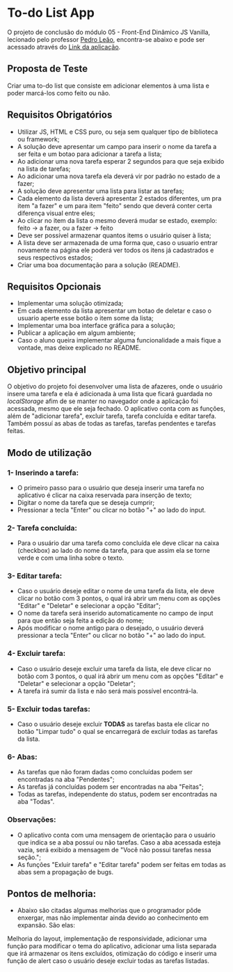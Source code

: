 # To-do List App

O projeto de conclusão do módulo 05 - Front-End Dinâmico JS Vanilla, lecionado pelo professor <a href="https://github.com/pleaobraga">Pedro Leão</a>, encontra-se abaixo e pode ser acessado através do <a href="https://tiagocastelfranchi.github.io/conclusao-mod5/">Link da aplicação</a>.

## Proposta de Teste

Criar uma to-do list que consiste em adicionar elementos à uma lista e poder marcá-los como feito ou não.

## Requisitos Obrigatórios

- Utilizar JS, HTML e CSS puro, ou seja sem qualquer tipo de biblioteca ou framework;
- A solução deve apresentar um campo para inserir o nome da tarefa a ser feita e um botao para adicionar a tarefa a lista;
- Ao adicionar uma nova tarefa esperar 2 segundos para que seja exibido na lista de tarefas;
- Ao adicionar uma nova tarefa ela deverá vir por padrão no estado de a fazer;
- A solução deve apresentar uma lista para listar as tarefas;
- Cada elemento da lista deverá apresentar 2 estados diferentes, um pra item "a fazer" e um para item "feito" sendo que deverá conter certa diferença visual entre eles;
- Ao clicar no item da lista o mesmo deverá mudar se estado, exemplo: 
feito -> a fazer, 
ou 
a fazer -> feito
- Deve ser possível armazenar quantos items o usuário quiser à lista;
- A lista deve ser armazenada de uma forma que, caso o usuario entrar novamente na página ele poderá ver todos os itens já cadastrados e seus respectivos estados;
- Criar uma boa documentação para a solução (README).

## Requisitos Opcionais

- Implementar uma solução otimizada;
- Em cada elemento da lista apresentar um botao de deletar e caso o usuario aperte esse botão o item some da lista;
- Implementar uma boa interface gráfica para a solução;
- Publicar a aplicação em algum ambiente;
- Caso o aluno queira implementar alguma funcionalidade a mais fique a vontade, mas deixe explicado no README.

## Objetivo principal

O objetivo do projeto foi desenvolver uma lista de afazeres, onde o usuário insere uma tarefa e ela é adicionada à uma lista que ficará guardada no <i>localStorage</i> afim de se manter no navegador onde a aplicação foi acessada, mesmo que ele seja fechado. O aplicativo conta com as funções, além de "adicionar tarefa", excluir tarefa, tarefa concluída e editar tarefa. Também possuí as abas de todas as tarefas, tarefas pendentes e tarefas feitas.

## Modo de utilização

### 1- Inserindo a tarefa:
- O primeiro passo para o usuário que deseja inserir uma tarefa no aplicativo é clicar na caixa reservada para inserção de texto;
- Digitar o nome da tarefa que se deseja cumprir;
- Pressionar a tecla "Enter" ou clicar no botão "+" ao lado do input.

### 2- Tarefa concluída:
- Para o usuário dar uma tarefa como concluída ele deve clicar na caixa (checkbox) ao lado do nome da tarefa, para que assim ela se torne verde e com uma linha sobre o texto.

### 3- Editar tarefa:
- Caso o usuário deseje editar o nome de uma tarefa da lista, ele deve clicar no botão com 3 pontos, o qual irá abrir um menu com as opções "Editar" e "Deletar" e selecionar a opção "Editar";
- O nome da tarefa será inserido automaticamente no campo de input para que então seja feita a edição do nome;
- Após modificar o nome antigo para o desejado, o usuário deverá pressionar a tecla "Enter" ou clicar no botão "+" ao lado do input.

### 4- Excluir tarefa:
- Caso o usuário deseje excluir uma tarefa da lista, ele deve clicar no botão com 3 pontos, o qual irá abrir um menu com as opções "Editar" e "Deletar" e selecionar a opção "Deletar";
- A tarefa irá sumir da lista e não será mais possível encontrá-la.

### 5- Excluir todas tarefas:
- Caso o usuário deseje excluir <b>TODAS</b> as tarefas basta ele clicar no botão "Limpar tudo" o qual se encarregará de excluir todas as tarefas da lista.

### 6- Abas:
- As tarefas que não foram dadas como concluídas podem ser encontradas na aba "Pendentes";
- As tarefas já concluídas podem ser encontradas na aba "Feitas";
- Todas as tarefas, independente do status, podem ser encontradas na aba "Todas".

### Observações:
- O aplicativo conta com uma mensagem de orientação para o usuário que indica se a aba possuí ou não tarefas. Caso a aba acessada esteja vazia, será exibido a mensagem de "Você não possui tarefas nessa seção.";
- As funções "Exluir tarefa" e "Editar tarefa" podem ser feitas em todas as abas sem a propagação de bugs.

## Pontos de melhoria:
- Abaixo são citadas algumas melhorias que o programador pôde enxergar, mas não implementar ainda devido ao conhecimento em expansão. São elas:

Melhoria do layout, implementação de responsividade, adicionar uma função para modificar o tema do aplicativo, adicionar uma lista separada que irá armazenar os itens excluídos, otimização do código e inserir uma função de alert caso o usuário deseje excluir todas as tarefas listadas.



<!-- # to-do-list-challenge

## Proposta de Teste

Criar uma to-do list que consiste em adicionar elementos a uma lista e poder marca-los como feito ou não

## Requisitos Obrigatórios

- Utilizar JS, HTML e CSS puro, ou seja sem qualquer tipo de biblioteca ou framework
- A solução deve apresentar um campo para inserir o nome da tarefa a ser feita e um botao para adicionar a tarefa a lista
- Ao adicionar uma nova tarefa esperar 2 segundos para que seja exibido na lista de tarefas.
- Ao adicionar uma nova tarefa ela deverá vir por padrão no estado de a fazer
- A solução deve apresentar uma lista para listar as tarefas
- Cada elemento da lista deverá apresentar 2 estados diferentes, um pra item a se fazer e um para item feito e tem que ter uma diferença visual entre eles
- Ao clicar no item da lista o mesmo deve mudar se estado, feito -> a fazer ou a fazer -> feito
- Deve ser possível armazenar quantos items o usuario quiser a lista
- A lista deve ser armazenada de uma forma que se o usuario entrar novamente na pagina ele poderá ver todos os itens ja cadastrados e seus respectivos estados
- Criar uma boa documentação para a solução (README).


## Requisitos Opcionais (Plus)

- Implementar uma solução otimizada
- Em cada elemento da lista apresentar um botao de deletar e caso o usuario aperte esse botao o item some da lista
- Implementar uma boa interface gráfica para a solução
- caso o aluno queira implementar mais alguma funcionalidade fique a vontade, mas deixe explicado no README


## Entrega

A entrega deverá ser feita ate o dia 28/02/2022

Para a entrega o aluno deverá criar um pull request(PR) para esse repositório.


## Observações

- Não será aceito trabalhos após essa data
- Se o sistema não rodar o aluno ficará com a nota 0
- Não será permitido copias e se isso for detectado os alunos envolvidos ficarão com a nota 0 -->

